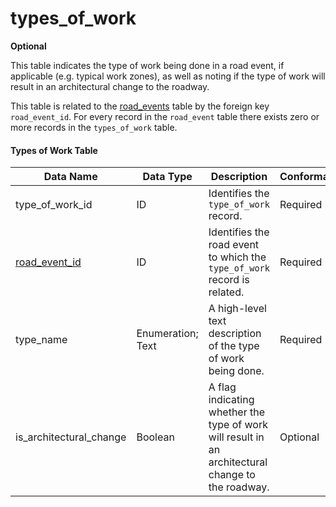 # types_of_work
**Optional**

This table indicates the type of work being done in a road event, if applicable (e.g. typical work zones), as well as noting if the type of work will result in an architectural change to the roadway.

This table is related to the [road_events](/spec-content/data-tables/road_events.md) table by the foreign key `road_event_id`.  For every record in the `road_event` table there exists zero or more records in the `types_of_work` table.

#### Types of Work Table
Data Name|Data Type|Description|Conformance|Notes
-|-|-|-|-|
type_of_work_id|ID|Identifies the `type_of_work` record.|Required|Primary key
[road_event_id](/spec-content/data-tables/road_events.md)|ID|Identifies the road event to which the `type_of_work` record is related.|Required|Foreign key
type_name|Enumeration; Text|A high-level text description of the type of work being done.|Required|See [Work Type Name Enumerated Type](/spec-content/enumerated-types/work_type_name.md)
is_architectural_change|Boolean|A flag indicating whether the type of work will result in an architectural change to the roadway.|Optional|
